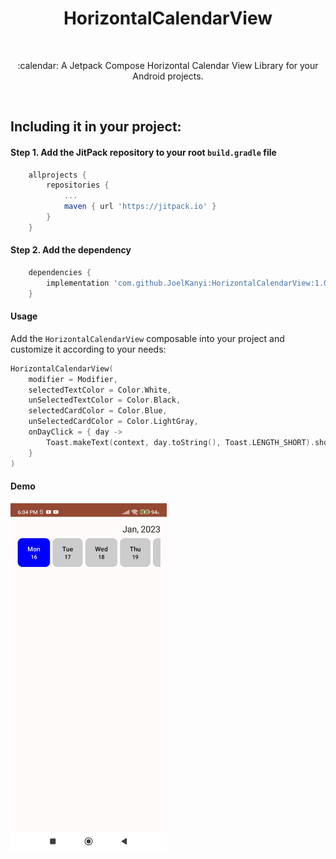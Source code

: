 <h1 align="center">HorizontalCalendarView</h1></br>

<p align="center">
:calendar: A Jetpack Compose Horizontal Calendar View Library for your Android projects.
</p>
</br>

## Including it in your project:

#### Step 1. Add the JitPack repository to your root `build.gradle` file
```gradle
    allprojects {
        repositories {
            ...
            maven { url 'https://jitpack.io' }
        }
    }
```

#### Step 2. Add the dependency
```gradle
    dependencies {
        implementation 'com.github.JoelKanyi:HorizontalCalendarView:1.0.0'
    }
```

#### Usage
Add the `HorizontalCalendarView` composable into your project and customize it according to your needs:
```kotlin
HorizontalCalendarView(
    modifier = Modifier,
    selectedTextColor = Color.White,
    unSelectedTextColor = Color.Black,
    selectedCardColor = Color.Blue,
    unSelectedCardColor = Color.LightGray,
    onDayClick = { day ->
        Toast.makeText(context, day.toString(), Toast.LENGTH_SHORT).show()
    }
)
```

#### Demo
<img src="screenshots/demo.jpg" width="250"/>
